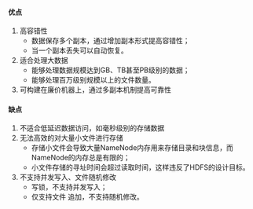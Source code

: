#### 优点

1. 高容错性
   - 数据保存多个副本，通过增加副本形式提高容错性；
   - 当一个副本丢失可以自动恢复。
2. 适合处理大数据
   - 能够处理数据规模达到GB、TB甚至PB级别的数据；
   - 能够处理百万级别规模以上的文件数量。
3. 可构建在廉价机器上，通过多副本机制提高可靠性

#### 缺点

1. 不适合低延迟数据访问，如毫秒级别的存储数据
2. 无法高效的对大量小文件进行存储
   - 存储小文件会导致大量NameNode内存用来存储目录和块信息，而NameNode的内存总是有限的；
   - 小文件存储的寻址时间会超过读取时间，这样违反了HDFS的设计目标。
3. 不支持并发写入、文件随机修改
   - 写锁，不支持并发写入；
   - 仅支持文件 追加，不支持随机修改。